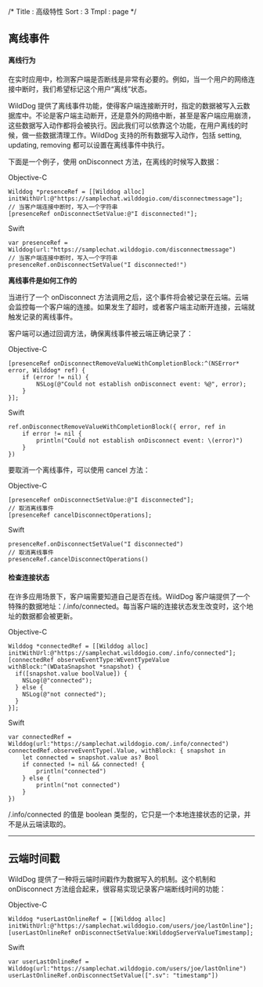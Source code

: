 /*
Title : 高级特性
Sort : 3
Tmpl : page
*/


## 离线事件

#### 离线行为

在实时应用中，检测客户端是否断线是非常有必要的。例如，当一个用户的网络连接中断时，我们希望标记这个用户“离线”状态。

WildDog 提供了离线事件功能，使得客户端连接断开时，指定的数据被写入云数据库中。不论是客户端主动断开，还是意外的网络中断，甚至是客户端应用崩溃，这些数据写入动作都将会被执行。因此我们可以依靠这个功能，在用户离线的时候，做一些数据清理工作。WildDog 支持的所有数据写入动作，包括 setting,  updating, removing 都可以设置在离线事件中执行。

下面是一个例子，使用 onDisconnect 方法，在离线的时候写入数据：

Objective-C

```
Wilddog *presenceRef = [[Wilddog alloc] initWithUrl:@"https://samplechat.wilddogio.com/disconnectmessage"];
// 当客户端连接中断时，写入一个字符串
[presenceRef onDisconnectSetValue:@"I disconnected!"];

```

Swift

```
var presenceRef = Wilddog(url:"https://samplechat.wilddogio.com/disconnectmessage")
// 当客户端连接中断时，写入一个字符串
presenceRef.onDisconnectSetValue("I disconnected!")

```

**离线事件是如何工作的**

当进行了一个 onDisconnect 方法调用之后，这个事件将会被记录在云端。云端会监控每一个客户端的连接。如果发生了超时，或者客户端主动断开连接，云端就触发记录的离线事件。

客户端可以通过回调方法，确保离线事件被云端正确记录了：

Objective-C

```
[presenceRef onDisconnectRemoveValueWithCompletionBlock:^(NSError* error, Wilddog* ref) {
    if (error != nil) {
        NSLog(@"Could not establish onDisconnect event: %@", error);
    }
}];

```

Swift

```
ref.onDisconnectRemoveValueWithCompletionBlock({ error, ref in
    if error != nil {
        println("Could not establish onDisconnect event: \(error)")
    }
})

```

要取消一个离线事件，可以使用 cancel 方法：

Objective-C

```
[presenceRef onDisconnectSetValue:@"I disconnected"];
// 取消离线事件
[presenceRef cancelDisconnectOperations];

```

Swift

```
presenceRef.onDisconnectSetValue("I disconnected")
// 取消离线事件
presenceRef.cancelDisconnectOperations()

```

#### 检查连接状态

在许多应用场景下，客户端需要知道自己是否在线。WildDog 客户端提供了一个特殊的数据地址：/.info/connected。每当客户端的连接状态发生改变时，这个地址的数据都会被更新。

Objective-C

```
Wilddog *connectedRef = [[Wilddog alloc] initWithUrl:@"https://samplechat.wilddogio.com/.info/connected"];
[connectedRef observeEventType:WEventTypeValue withBlock:^(WDataSnapshot *snapshot) {
  if([snapshot.value boolValue]) {
    NSLog(@"connected");
  } else {
    NSLog(@"not connected");
  }
}];

```

Swift

```
var connectedRef = Wilddog(url:"https://samplechat.wilddogio.com/.info/connected")
connectedRef.observeEventType(.Value, withBlock: { snapshot in
    let connected = snapshot.value as? Bool
    if connected != nil && connected! {
        println("connected")
    } else {
        println("not connected")
    }
})

```


/.info/connected 的值是 boolean 类型的，它只是一个本地连接状态的记录，并不是从云端读取的。

<hr>

## 云端时间戳

WildDog 提供了一种将云端时间戳作为数据写入的机制。这个机制和 onDisconnect 方法组合起来，很容易实现记录客户端断线时间的功能：

Objective-C

```
Wilddog *userLastOnlineRef = [[Wilddog alloc] initWithUrl:@"https://samplechat.wilddogio.com/users/joe/lastOnline"];
[userLastOnlineRef onDisconnectSetValue:kWilddogServerValueTimestamp];

```

Swift

```
var userLastOnlineRef = Wilddog(url:"https://samplechat.wilddogio.com/users/joe/lastOnline")
userLastOnlineRef.onDisconnectSetValue([".sv": "timestamp"])

```



